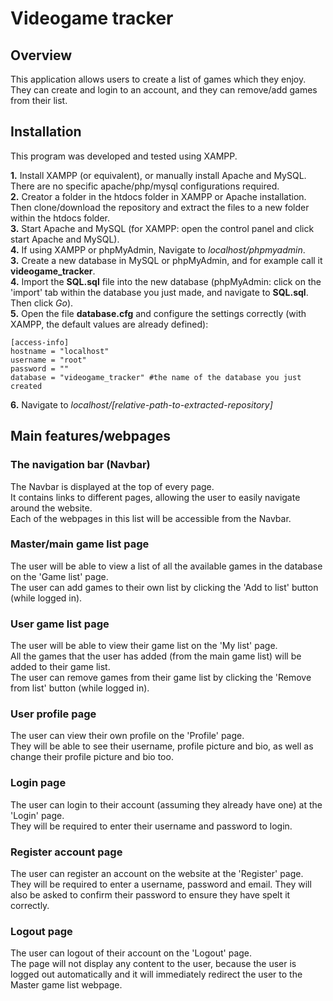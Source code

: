 # Videogame tracker

## Overview
This application allows users to create a list of games which they enjoy. They can create and login to an account, and they can remove/add games from their list.

## Installation 
This program was developed and tested using XAMPP.  
  
__1.__ Install XAMPP (or equivalent), or manually install Apache and MySQL. There are no specific apache/php/mysql configurations required.  
__2.__ Creator a folder in the htdocs folder in XAMPP or Apache installation. Then clone/download the repository and extract the files to a new folder within the htdocs folder.  
__3.__ Start Apache and MySQL (for XAMPP: open the control panel and click start Apache and MySQL).  
__4.__ If using XAMPP or phpMyAdmin, Navigate to _localhost/phpmyadmin_.  
__3.__ Create a new database in MySQL or phpMyAdmin, and for example call it __videogame_tracker__.  
__4.__ Import the __SQL.sql__ file into the new database (phpMyAdmin: click on the 'import' tab within the database you just made, and navigate to __SQL.sql__. Then click _Go_).  
__5.__ Open the file __database.cfg__ and configure the settings correctly (with XAMPP, the default values are already defined):    
```
[access-info]
hostname = "localhost"
username = "root"
password = ""
database = "videogame_tracker" #the name of the database you just created
```  
__6.__ Navigate to _localhost/[relative-path-to-extracted-repository]_

## Main features/webpages

### The navigation bar (Navbar)
The Navbar is displayed at the top of every page.  
It contains links to different pages, allowing the user to easily navigate around the website.  
Each of the webpages in this list will be accessible from the Navbar.

### Master/main game list page
The user will be able to view a list of all the available games in the database on the 'Game list' page.  
The user can add games to their own list by clicking the 'Add to list' button (while logged in).

### User game list page
The user will be able to view their game list on the 'My list' page.  
All the games that the user has added (from the main game list) will be added to their game list.  
The user can remove games from their game list by clicking the 'Remove from list' button (while logged in).

### User profile page
The user can view their own profile on the 'Profile' page.  
They will be able to see their username, profile picture and bio, as well as change their profile picture and bio too.

### Login page
The user can login to their account (assuming they already have one) at the 'Login' page.  
They will be required to enter their username and password to login.

### Register account page
The user can register an account on the website at the 'Register' page.  
They will be required to enter a username, password and email. They will also be asked to confirm their password to ensure they have spelt it correctly.

### Logout page
The user can logout of their account on the 'Logout' page.  
The page will not display any content to the user, because the user is logged out automatically and it will immediately redirect the user to the Master game list webpage.
